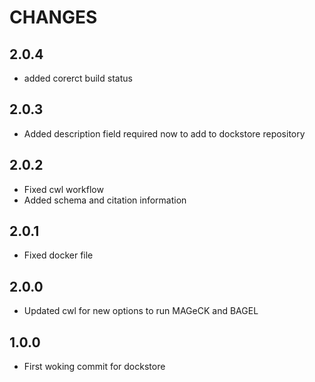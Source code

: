 # CHANGES

## 2.0.4
* added corerct build status
## 2.0.3
* Added description field required now to add to dockstore repository
## 2.0.2
* Fixed cwl workflow
* Added schema and citation information
## 2.0.1
 * Fixed docker file
## 2.0.0
 * Updated cwl for new options to run MAGeCK and BAGEL
## 1.0.0
 * First woking commit for dockstore
